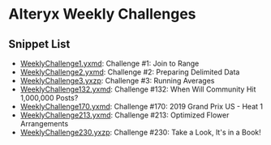 # Alteryx Weekly Challenges

## Snippet List

- [WeeklyChallenge1.yxmd](WeeklyChallenge1.yxmd): Challenge #1: Join to Range
- [WeeklyChallenge2.yxmd](WeeklyChallenge2.yxmd): Challenge #2: Preparing Delimited Data
- [WeeklyChallenge3.yxzp](WeeklyChallenge3.yxzp): Challenge #3: Running Averages
- [WeeklyChallenge132.yxmd](WeeklyChallenge132.yxmd): Challenge #132: When Will Community Hit 1,000,000 Posts?
- [WeeklyChallenge170.yxmd](WeeklyChallenge170): Challenge #170: 2019 Grand Prix US - Heat 1
- [WeeklyChallenge213.yxmd](WeeklyChallenge213.yxmd): Challenge #213: Optimized Flower Arrangements
- [WeeklyChallenge230.yxzp](WeeklyChallenge230.yxzp): Challenge #230: Take a Look, It's in a Book!
